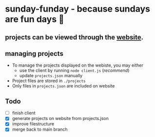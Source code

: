 # sunday-funday - because sundays are fun days :honey_pot: 

## projects can be viewed through the [website](https://olaven.github.io/sunday-funday/).

## managing projects 
* To manage the projects displayed on the webiste, you may either 
    * use the client by running ```node client.js``` (_recommend_)
    * update ```projects.json``` manually
* Project files are stored in ```./projects```
* Only files in ```projects.json``` are included on website 


## Todo
- [ ] finish client 
- [x] generate projects on website from projects.json 
- [x] improve filestructure 
- [x] merge back to main branch